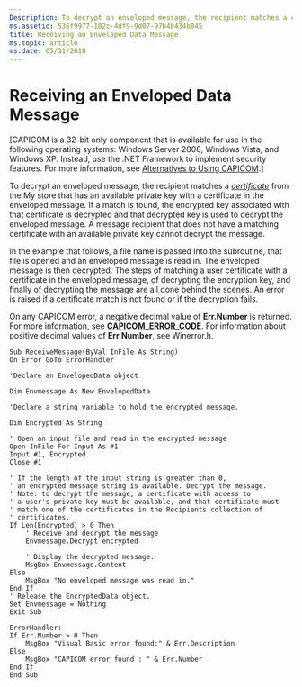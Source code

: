 ```yaml
---
Description: To decrypt an enveloped message, the recipient matches a certificate from the My store that has an available private key with a certificate in the enveloped message.
ms.assetid: 536f9977-102c-4df9-9d07-97b4b434b845
title: Receiving an Enveloped Data Message
ms.topic: article
ms.date: 05/31/2018
---
```


# Receiving an Enveloped Data Message

\[CAPICOM is a 32-bit only component that is available for use in the following operating systems: Windows Server 2008, Windows Vista, and Windows XP. Instead, use the .NET Framework to implement security features. For more information, see [Alternatives to Using CAPICOM](alternatives-to-using-capicom.md).\]

To decrypt an enveloped message, the recipient matches a [*certificate*](https://msdn.microsoft.com/library/ms721572(v=VS.85).aspx) from the My store that has an available private key with a certificate in the enveloped message. If a match is found, the encrypted key associated with that certificate is decrypted and that decrypted key is used to decrypt the enveloped message. A message recipient that does not have a matching certificate with an available private key cannot decrypt the message.

In the example that follows, a file name is passed into the subroutine, that file is opened and an enveloped message is read in. The enveloped message is then decrypted. The steps of matching a user certificate with a certificate in the enveloped message, of decrypting the encryption key, and finally of decrypting the message are all done behind the scenes. An error is raised if a certificate match is not found or if the decryption fails.

On any CAPICOM error, a negative decimal value of **Err.Number** is returned. For more information, see [**CAPICOM\_ERROR\_CODE**](capicom-error-code.md). For information about positive decimal values of **Err.Number**, see Winerror.h.


```VB
Sub ReceiveMessage(ByVal InFile As String)
On Error GoTo ErrorHandler

'Declare an EnvelopedData object

Dim Envmessage As New EnvelopedData

'Declare a string variable to hold the encrypted message.

Dim Encrypted As String

' Open an input file and read in the encrypted message
Open InFile For Input As #1
Input #1, Encrypted
Close #1

' If the length of the input string is greater than 0, 
' an encrypted message string is available. Decrypt the message.
' Note: to decrypt the message, a certificate with access to
' a user's private key must be available, and that certificate must
' match one of the certificates in the Recipients collection of 
' certificates.
If Len(Encrypted) > 0 Then
    ' Receive and decrypt the message
    Envmessage.Decrypt encrypted
    
    ' Display the decrypted message.
    MsgBox Envmessage.Content
Else
    MsgBox "No enveloped message was read in."
End If
' Release the EncryptedData object.
Set Envmessage = Nothing
Exit Sub

ErrorHandler:
If Err.Number > 0 Then
    MsgBox "Visual Basic error found:" & Err.Description
Else
    MsgBox "CAPICOM error found : " & Err.Number
End If
End Sub
```



 

 



